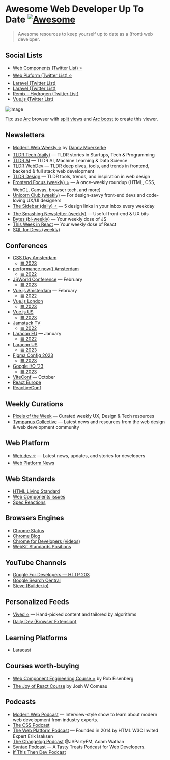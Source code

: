 # Awesome Web Developer Up To Date [![Awesome](https://awesome.re/badge.svg)](https://awesome.re)

> Awesome resources to keep yourself up to date as a (front) web developer.

## Social Lists

- [Web Components (Twitter List) ⭐](https://twitter.com/i/lists/1102159555562270721)
- [Web Plaform (Twitter List) ⭐](https://twitter.com/i/lists/948487078198890498)
- [Laravel (Twitter List)](https://twitter.com/i/lists/105009179)
- [Laravel (Twitter List)](https://twitter.com/i/lists/105009179)
- [Remix - Hydrogen (Twitter List)](https://twitter.com/i/lists/1612727238205607938)
- [Vue.js (Twitter List)](https://twitter.com/i/lists/802500172509020160)

![image](https://github.com/zedix/awesome-web-developer-up-to-date/assets/27975/6aa571eb-66d3-4830-a02b-afbf3eceb233)

Tip: use [Arc](https://arc.net/) browser with [split views](https://resources.arc.net/en/articles/6586156-split-view-view-multiple-tabs-at-once) and [Arc boost](https://resources.arc.net/en/articles/6808613-boosts-customize-any-website) to create this viewer.

## Newsletters

- [Modern Web Weekly ⭐](https://modern-web-weekly.ghost.io/) by [Danny Moerkerke](https://twitter.com/dannymoerkerke)
- [TLDR Tech (daily)](https://tldr.tech/) — TLDR stories in Startups, Tech & Programming
- [TLDR AI](https://tldr.tech/ai) — TLDR AI, Machine Learning & Data Science
- [TLDR WebDev](https://tldr.tech/webdev) — TLDR deep dives, tools, and trends in frontend, backend & full stack web development
- [TLDR Design](https://tldr.tech/design) — TLDR tools, trends, and inspiration in web design
- [Frontend Focus (weekly) ⭐](https://frontendfoc.us/) — A once–weekly roundup (HTML, CSS, WebGL, Canvas, browser tech, and more)
- [Unicorn Club (weekly)](https://dailydevlinks.com/) — For design-savvy front-end devs and code-loving UX/UI designers
- [The Sidebar (daily) ⭐](https://sidebar.io/) — 5 design links in your inbox every weekday
- [The Smashing Newsletter (weekly)](https://www.smashingmagazine.com/the-smashing-newsletter/) — Useful front-end & UX bits
- [Bytes (bi-weekly)](https://bytes.dev/) — Your weekly dose of JS
- [This Week in React](https://thisweekinreact.com/fr/newsletter) — Your weekly dose of React
- [SQL for Devs (weekly)](https://sqlfordevs.com/newsletter)

## Conferences

- [CSS Day Amsterdam](https://www.youtube.com/@WebConferencesAmsterdam/videos)
  - [𝌆 2023](https://www.youtube.com/playlist?list=PLjnstNlepBvOG299LOrvMFJ8WreCDWWd4)
- [performance.now() Amsterdam](https://perfnow.nl/)
  - [𝌆 2022](https://www.youtube.com/watch?v=_FOQoMvIxeQ&list=PLjnstNlepBvN4Cpv_Io-GpvJKdo1Bu-Vz)
- [JSWorld Conference](https://jsworldconference.com/) — February
  - [𝌆 2023](https://www.youtube.com/watch?v=QVZwvu9GSXE&list=PL02pdjMT4gWy_4JSx3J-PGT2MPnOMajvF)
- [Vue.js Amsterdam](https://www.youtube.com/channel/UCxV7lO6dUhpB-IyzmGuVgqg/videos) — February
  - [𝌆 2022](https://www.youtube.com/watch?v=1ntuhMzAzU8&list=PLCxzy-hmQq9FwNkMS0JpzuMEh5aoJW_FZ)
- [Vue.js London](https://www.vuemastery.com/conferences)
  - [𝌆 2023](https://www.vuemastery.com/conferences/vuejs-live-2023)
- [Vue.js US](https://www.vuemastery.com/conferences)
  - [𝌆 2023](https://www.vuemastery.com/conferences/vueconf-us-2023)
- [Jamstack TV](https://www.youtube.com/channel/UC8bRyfU7ycLXnEBfvdorpUg/videos)
  - [𝌆 2022](https://www.youtube.com/watch?v=A1fIG7kghfs&list=PL58Wk5g77lF-s9uXrQgEo0Z9FQWBzoKXT)
- [Laracon EU](https://laracon.eu/) — January
  - [𝌆 2022](https://www.youtube.com/watch?v=omKODW12Hhk&list=PLMdXHJK-lGoBcH4il_bq-aD_p34ZrBlas)
- [Laracon US](https://laracon.us/)
  - [𝌆 2023](https://www.youtube.com/@LaravelPHP/videos)
- [Figma Config 2023](https://config.figma.com/)
  - [𝌆 2023](https://www.youtube.com/watch?v=yI9QVwkk2Go&list=PLXDU_eVOJTx61IdqXh3jrvopJN8HGkS5F)
- [Google I/O ‘23](https://io.google/2023/intl/fr/)
  - [𝌆 2023](https://www.youtube.com/watch?v=cNfINi5CNbY)
- [ViteConf](https://viteconf.org/23/) — October
- [React Europe](https://www.youtube.com/channel/UCorlLn2oZfgOJ-FUcF2eZ1A/videos)
- [ReactiveConf](https://www.youtube.com/channel/UCBHdUnixTWymmXBIw12Y8Qg/videos)

## Weekly Curations

- [Pixels of the Week](https://stephaniewalter.design/blog/category/useful-links/) — Curated weekly UX, Design & Tech resources
- [Tympanus Collective](https://tympanus.net/codrops/collective/) — Latest news and resources from the web design & web development community

## Web Platform

- [Web.dev ⭐](https://web.dev/blog/) — Latest news, updates, and stories for developers
- [Web Platform News](https://webplatform.news/)

## Web Standards

- [HTML Living Standard](https://html.spec.whatwg.org/multipage/scripting.html#custom-elements)
- [Web Components issues](https://github.com/WICG/webcomponents/issues)
- [Spec Reactions](https://foolip.github.io/spec-reactions/)

## Browsers Engines

- [Chrome Status](https://chromestatus.com/roadmap)
- [Chrome Blog](https://developer.chrome.com/blog/)
- [Chrome for Developers (videos)](https://www.youtube.com/@ChromeDevs/videos)
- [WebKit Standards Positions](https://webkit.org/standards-positions/)

## YouTube Channels

- [Google For Developers — HTTP 203](https://www.youtube.com/channel/UC_x5XG1OV2P6uZZ5FSM9Ttw/videos)
- [Google Search Central](https://www.youtube.com/channel/UCWf2ZlNsCGDS89VBF_awNvA/videos)
- [Steve (Builder.io)](https://www.youtube.com/channel/UCGmR6lhKMlCkvrvb39vPtdA/videos)

## Personalized Feeds

- [Vived ⭐](https://vived.io/) — Hand-picked content and tailored by algorithms
- [Daily Dev (Browser Extension)](https://daily.dev/)

## Learning Platforms

- [Laracast](https://laracasts.com/)

## Courses worth-buying

- [Web Component Engineering Course ⭐](https://eisenbergeffect.medium.com/announcing-the-web-component-engineering-course-presale-3e2169183859) by Rob Eisenberg
- [The Joy of React Course](https://www.joyofreact.com/) by Josh W Comeau

## Podcasts

- [Modern Web Podcast](https://modernweb.podbean.com/) — Interview-style show to learn about modern web development from industry experts.
- [The CSS Podcast](https://pod.link/thecsspodcast)
- [The Web Platform Podcast](https://thewebplatformpodcast.com/) — Founded in 2014 by HTML W3C Invited Expert Erik Isaksen
- [The Changelog Podcast](http://changelog.com/live) @JSPartyFM, Adam Wathan
- [Syntax Podcast](https://syntax.fm/) — A Tasty Treats Podcast for Web Developers.
- [If This Then Dev Podcast](https://ifttd.io/)
